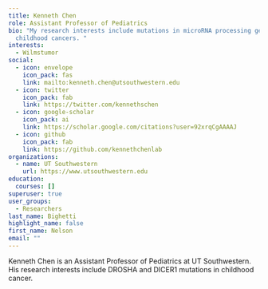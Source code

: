 ```yaml
---
title: Kenneth Chen
role: Assistant Professor of Pediatrics
bio: "My research interests include mutations in microRNA processing genes in
  childhood cancers. "
interests:
  - Wilmstumor
social:
  - icon: envelope
    icon_pack: fas
    link: mailto:kenneth.chen@utsouthwestern.edu
  - icon: twitter
    icon_pack: fab
    link: https://twitter.com/kennethschen
  - icon: google-scholar
    icon_pack: ai
    link: https://scholar.google.com/citations?user=92xrqCgAAAAJ
  - icon: github
    icon_pack: fab
    link: https://github.com/kennethchenlab
organizations:
  - name: UT Southwestern
    url: https://www.utsouthwestern.edu
education:
  courses: []
superuser: true
user_groups:
  - Researchers
last_name: Bighetti
highlight_name: false
first_name: Nelson
email: ""
---
```

K﻿enneth Chen is an Assistant Professor of Pediatrics at UT Southwestern. His research interests include DROSHA and DICER1 mutations in childhood cancer.
